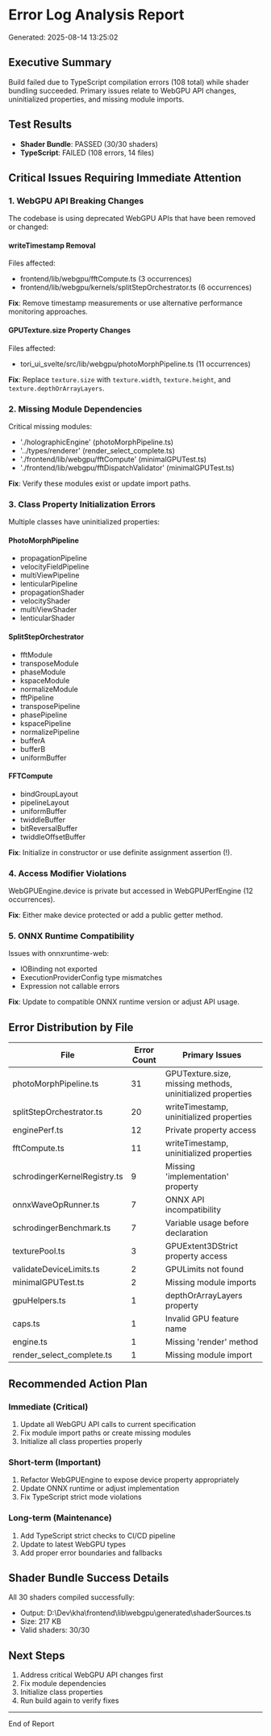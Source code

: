 # Error Log Analysis Report
Generated: 2025-08-14 13:25:02

## Executive Summary
Build failed due to TypeScript compilation errors (108 total) while shader bundling succeeded. Primary issues relate to WebGPU API changes, uninitialized properties, and missing module imports.

## Test Results
- **Shader Bundle**: PASSED (30/30 shaders)
- **TypeScript**: FAILED (108 errors, 14 files)

## Critical Issues Requiring Immediate Attention

### 1. WebGPU API Breaking Changes
The codebase is using deprecated WebGPU APIs that have been removed or changed:

#### writeTimestamp Removal
Files affected:
- frontend/lib/webgpu/fftCompute.ts (3 occurrences)
- frontend/lib/webgpu/kernels/splitStepOrchestrator.ts (6 occurrences)

**Fix**: Remove timestamp measurements or use alternative performance monitoring approaches.

#### GPUTexture.size Property Changes  
Files affected:
- tori_ui_svelte/src/lib/webgpu/photoMorphPipeline.ts (11 occurrences)

**Fix**: Replace `texture.size` with `texture.width`, `texture.height`, and `texture.depthOrArrayLayers`.

### 2. Missing Module Dependencies

Critical missing modules:
- './holographicEngine' (photoMorphPipeline.ts)
- '../types/renderer' (render_select_complete.ts)
- './frontend/lib/webgpu/fftCompute' (minimalGPUTest.ts)
- './frontend/lib/webgpu/fftDispatchValidator' (minimalGPUTest.ts)

**Fix**: Verify these modules exist or update import paths.

### 3. Class Property Initialization Errors

Multiple classes have uninitialized properties:

#### PhotoMorphPipeline
- propagationPipeline
- velocityFieldPipeline
- multiViewPipeline
- lenticularPipeline
- propagationShader
- velocityShader
- multiViewShader
- lenticularShader

#### SplitStepOrchestrator
- fftModule
- transposeModule
- phaseModule
- kspaceModule
- normalizeModule
- fftPipeline
- transposePipeline
- phasePipeline
- kspacePipeline
- normalizePipeline
- bufferA
- bufferB
- uniformBuffer

#### FFTCompute
- bindGroupLayout
- pipelineLayout
- uniformBuffer
- twiddleBuffer
- bitReversalBuffer
- twiddleOffsetBuffer

**Fix**: Initialize in constructor or use definite assignment assertion (!).

### 4. Access Modifier Violations

WebGPUEngine.device is private but accessed in WebGPUPerfEngine (12 occurrences).

**Fix**: Either make device protected or add a public getter method.

### 5. ONNX Runtime Compatibility

Issues with onnxruntime-web:
- IOBinding not exported
- ExecutionProviderConfig type mismatches
- Expression not callable errors

**Fix**: Update to compatible ONNX runtime version or adjust API usage.

## Error Distribution by File

| File | Error Count | Primary Issues |
|------|------------|----------------|
| photoMorphPipeline.ts | 31 | GPUTexture.size, missing methods, uninitialized properties |
| splitStepOrchestrator.ts | 20 | writeTimestamp, uninitialized properties |
| enginePerf.ts | 12 | Private property access |
| fftCompute.ts | 11 | writeTimestamp, uninitialized properties |
| schrodingerKernelRegistry.ts | 9 | Missing 'implementation' property |
| onnxWaveOpRunner.ts | 7 | ONNX API incompatibility |
| schrodingerBenchmark.ts | 7 | Variable usage before declaration |
| texturePool.ts | 3 | GPUExtent3DStrict property access |
| validateDeviceLimits.ts | 2 | GPULimits not found |
| minimalGPUTest.ts | 2 | Missing module imports |
| gpuHelpers.ts | 1 | depthOrArrayLayers property |
| caps.ts | 1 | Invalid GPU feature name |
| engine.ts | 1 | Missing 'render' method |
| render_select_complete.ts | 1 | Missing module import |

## Recommended Action Plan

### Immediate (Critical)
1. Update all WebGPU API calls to current specification
2. Fix module import paths or create missing modules
3. Initialize all class properties properly

### Short-term (Important)
1. Refactor WebGPUEngine to expose device property appropriately
2. Update ONNX runtime or adjust implementation
3. Fix TypeScript strict mode violations

### Long-term (Maintenance)
1. Add TypeScript strict checks to CI/CD pipeline
2. Update to latest WebGPU types
3. Add proper error boundaries and fallbacks

## Shader Bundle Success Details
All 30 shaders compiled successfully:
- Output: D:\Dev\kha\frontend\lib\webgpu\generated\shaderSources.ts
- Size: 217 KB
- Valid shaders: 30/30

## Next Steps
1. Address critical WebGPU API changes first
2. Fix module dependencies
3. Initialize class properties
4. Run build again to verify fixes

---
End of Report
